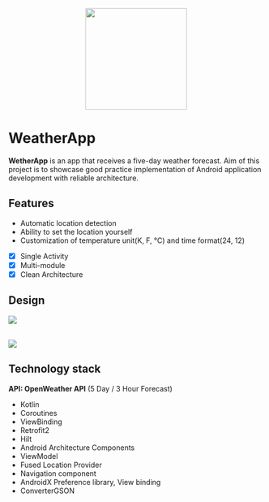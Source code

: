 <p align = "center">
   <img width="200px" src="https://github.com/Odenezhkina/WeatherApp/blob/master/.github/images/WeatherAppIcon.png" />
</p>
   
# WeatherApp
**WetherApp** is an app that receives a five-day weather forecast. Aim of this project is to showcase good practice implementation of Android application development with reliable architecture.

## Features
<ul> 
<li>Automatic location detection</li>
<li>Ability to set the location yourself</li>
<li>Customization of temperature unit(K, F, °C) and time format(24, 12)</li>
</ul>

- [X] Single Activity
- [X] Multi-module
- [X] Clean Architecture

## Design
<p align="">
<img src="https://github.com/Odenezhkina/WeatherApp/blob/master/.github/images/WeatherAppScreens.png">
 </p>
 </br>
<a href="https://www.figma.com/file/ggWLUXOX2sc2asL71Jfwln/WeatherApp?node-id=0%3A1&t=eq9jbIBURl3xf19i-1">
<img src="https://user-images.githubusercontent.com/66072196/166246753-662d7a8c-cab7-4ff8-84d1-4c4dd525da53.svg"></a>

## Technology stack
<b>API: OpenWeather API</b> (5 Day / 3 Hour Forecast)
<br>
- Kotlin
- Coroutines
- ViewBinding
- Retrofit2
- Hilt
- Android Architecture Components
- ViewModel 
- Fused Location Provider
- Navigation component
- AndroidX Preference library, View binding
- ConverterGSON
